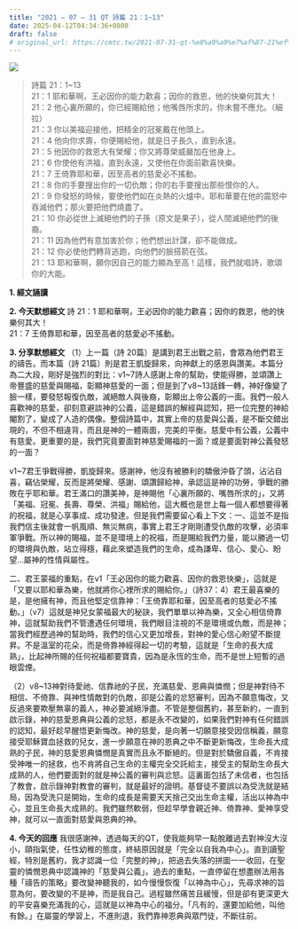 ```yaml
---
title: "2021 – 07 – 31 QT 詩篇 21：1~13"
date: 2025-04-12T04:34:36+0800
draft: false
# original_url: https://cmtc.tw/2021-07-31-qt-%e8%a9%a9%e7%af%87-21%ef%bc%9a113
---
```


![](/images/qt.jpg)
> 詩篇 21：1\~13  
> 21：1 耶和華啊，王必因你的能力歡喜；因你的救恩，他的快樂何其大！  
> 21：2 他心裏所願的，你已經賜給他；他嘴唇所求的，你未嘗不應允。（細拉）  
> 21：3 你以美福迎接他，把精金的冠冕戴在他頭上。  
> 21：4 他向你求壽，你便賜給他，就是日子長久，直到永遠。  
> 21：5 他因你的救恩大有榮耀；你又將尊榮威嚴加在他身上。  
> 21：6 你使他有洪福，直到永遠，又使他在你面前歡喜快樂。  
> 21：7 王倚靠耶和華，因至高者的慈愛必不搖動。  
> 21：8 你的手要搜出你的一切仇敵；你的右手要搜出那些恨你的人。  
> 21：9 你發怒的時候，要使他們如在炎熱的火爐中。耶和華要在他的震怒中吞滅他們；那火要把他們燒盡了。  
> 21：10 你必從世上滅絕他們的子孫（原文是果子），從人間滅絕他們的後裔。  
> 21：11 因為他們有意加害於你；他們想出計謀，卻不能做成。  
> 21：12 你必使他們轉背逃跑，向他們的臉搭箭在弦。  
> 21：13 耶和華啊，願你因自己的能力顯為至高！這樣，我們就唱詩，歌頌你的大能。

**1. 經文誦讀**

**2.  今天默想經文**
詩 21：1 耶和華啊，王必因你的能力歡喜；因你的救恩，他的快樂何其大！  
21：7 王倚靠耶和華，因至高者的慈愛必不搖動。

**3. 分享默想經文**
（1）上一篇（詩 20篇）是講到君王出戰之前，會眾為他們君王的禱告。而本篇（詩 21篇）則是君王凱旋歸來，向神獻上的感恩與讚美。本篇分為二大段，剛好是強烈的對比：v1\~7詩人感謝上帝的幫助，使能得勝，並頌讚上帝豐盛的慈愛與賜福，彰顯神慈愛的一面；但是到了v8\~13話鋒一轉，神好像變了臉一樣，要發怒報復仇敵，滅絕敵人與後裔，彰顯出上帝公義的一面。我們一般人喜歡神的慈愛，卻刻意避談神的公義，這是錯誤的解經與認知，把一位完整的神給閹割了，變成了人造的偶像。整個詩篇中，其實上帝的慈愛與公義，是不斷交錯出現的，不但不相違背，而且是神的一體兩面，完美的平衡。慈愛中有公義，公義中有慈愛。更重要的是，我們究竟要面對神慈愛賜福的一面？或是要面對神公義發怒的一面？

v1\~7君王爭戰得勝，凱旋歸來。感謝神，他沒有被勝利的驕傲沖昏了頭，沾沾自喜，竊佔榮耀，反而是將榮耀、感謝、頌讚歸給神，承認這是神的功勞，爭戰的勝敗在乎耶和華。君王滿口的讚美神，是神賜他「心裏所願的、嘴唇所求的」，又將「美福、冠冕、長壽、尊榮、洪福」賜給他，這大概也是世上每一個人都想要得著的祝福，就是心享事成、成功發達。但是我們需要留心看上下文：一、這並不是指我們信主後就會一帆風順、無災無病，事實上君王才剛剛遭受仇敵的攻擊，必須率軍爭戰。所以神的賜福，並不是環境上的祝福，而是賜給我們力量，能以勝過一切的環境與仇敵，站立得穩，藉此來塑造我們的生命，成為謙卑、信心、愛心、盼望…屬神的性情與屬性。

二、君王蒙福的重點，在v1「王必因你的能力歡喜、因你的救恩快樂」，這就是「又要以耶和華為樂，他就將你心裡所求的賜給你。」（詩37：4）君王最喜樂的是，是他擁有神，而且他堅定信靠神：「王倚靠耶和華，因至高者的慈愛必不搖動。」（v7）這就是神兒女蒙福最大的秘訣，我們單單以神為樂，又全心相信倚靠神，這就幫助我們不管遭遇任何環境，我們眼目注視的不是環境或仇敵，而是神；當我們經歷過神的幫助時，我們的信心又更加增長，對神的愛心信心盼望不斷提昇。不是溫室的花朵，而是倚靠神經得起一切的考驗，這就是「生命的長大成熟」，比起神所賜的任何祝福都要寶貴，因為是永恆的生命，而不是世上短暫的過眼雲煙。

（2）v8\~13神對待愛祂、信靠祂的子民，充滿慈愛、恩典與憐憫；但是神對待不相信、不倚靠、與神性情敵對的仇敵，卻是公義的忿怒審判，因為不願意悔改，又反過來要欺壓無辜的義人，神必要滅絕淨盡。不管是整個舊約，甚至新約，一直到啟示錄，神的慈愛恩典與公義的忿怒，都是永不改變的，如果我們對神有任何錯誤的認知，最好趁早醒悟更新悔改。神的慈愛，是向著一切願意接受因信稱義，願意接受耶穌寶血拯救的兒女，進一步願意在神的恩典之中不斷更新悔改，生命長大成熟的子民，神的慈愛恩典憐憫是真實而且永不斷絕的。但是對於驕傲自義，不肯接受神唯一的拯救，也不肯將自己生命的主權完全交託給主，接受主的幫助生命長大成熟的人，他們要面對的就是神公義的審判與忿怒。這裏面包括了未信者，也包括了教會，啟示錄神對教會的審判，就是最好的證明。基督徒不要誤以為受洗就是結局，因為受洗只是開始，生命的成長是需要天天捨己交出生命主權，活出以神為中心，並且生命長大成熟的。我們雖然軟弱，但趁早學會親近神、倚靠神、愛神享受神，就可以一直面對慈愛與恩典的神。

**4. 今天的回應**
我很感謝神，透過每天的QT，使我能夠早一點脫離過去對神沒大沒小，頤指氣使，任性幼稚的態度，終結原因就是「完全以自我為中心」。直到讀聖經，特別是舊約，我才認識一位「完整的神」，把過去失落的拼圖一一收回，在聖靈的憐憫恩典中認識神的「慈愛與公義」。過去的重點，一直停留在想盡辦法用各種「禱告的策略」要改變神聽我的，如今慢慢恢復「以神為中心」，先尋求神的旨意為何，要改變的不是神，而是我自己。過程雖然痛苦且緩慢，但是卻有更深更大的平安喜樂充滿我的心，這就是以神為中心的福分。「凡有的，還要加給他，叫他有餘。」在屬靈的學習上，不進則退，我們靠神恩典與眾門徒，不斷往前。
